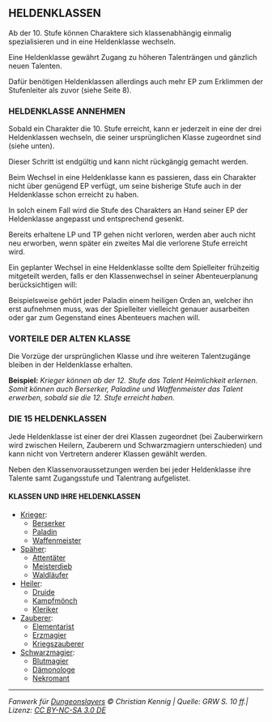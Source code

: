 ## HELDENKLASSEN

Ab der 10. Stufe können Charaktere sich klassenabhängig einmalig spezialisieren und in eine Heldenklasse wechseln.

Eine Heldenklasse gewährt Zugang zu höheren Talenträngen und gänzlich neuen Talenten.

Dafür benötigen Heldenklassen allerdings auch mehr EP zum Erklimmen der Stufenleiter als zuvor (siehe Seite 8).

### HELDENKLASSE ANNEHMEN

Sobald ein Charakter die 10. Stufe erreicht, kann er jederzeit in eine der drei Heldenklassen wechseln, die seiner ursprünglichen Klasse zugeordnet sind (siehe unten).

Dieser Schritt ist endgültig und kann nicht rückgängig gemacht werden.

Beim Wechsel in eine Heldenklasse kann es passieren, dass ein Charakter nicht über genügend EP verfügt, um seine bisherige Stufe auch in der Heldenklasse schon erreicht zu haben.

In solch einem Fall wird die Stufe des Charakters an Hand seiner EP der Heldenklasse angepasst und entsprechend gesenkt.

Bereits erhaltene LP und TP gehen nicht verloren, werden aber auch nicht neu erworben, wenn später ein zweites Mal die verlorene Stufe erreicht wird.

Ein geplanter Wechsel in eine Heldenklasse sollte dem Spielleiter frühzeitig mitgeteilt werden, falls er den Klassenwechsel in seiner Abenteuerplanung berücksichtigen will:

Beispielsweise gehört jeder Paladin einem heiligen Orden an, welcher ihn erst aufnehmen muss, was der Spielleiter vielleicht genauer ausarbeiten oder gar zum Gegenstand eines Abenteuers machen will.

### VORTEILE DER ALTEN KLASSE

Die Vorzüge der ursprünglichen Klasse und ihre weiteren Talentzugänge bleiben in der Heldenklasse erhalten.

**Beispiel:** _Krieger können ab der 12. Stufe das Talent Heimlichkeit erlernen. Somit können auch Berserker, Paladine und Waffenmeister das Talent erwerben, sobald sie die 12. Stufe erreicht haben._

### DIE 15 HELDENKLASSEN

Jede Heldenklasse ist einer der drei Klassen zugeordnet (bei Zauberwirkern wird zwischen Heilern, Zauberern und Schwarzmagiern unterschieden) und kann nicht von Vertretern anderer Klassen gewählt werden.

Neben den Klassenvoraussetzungen werden bei jeder Heldenklasse ihre Talente samt Zugangsstufe und Talentrang aufgelistet.

#### KLASSEN UND IHRE HELDENKLASSEN

- [Krieger](charaktere-klasse-krieger.md):
  - [Berserker](charaktere-heldenklassen-berserker.md)
  - [Paladin](charaktere-heldenklassen-paladin.md)
  - [Waffenmeister](charaktere-heldenklassen-waffenmeister.md)
- [Späher](charaktere-klasse-spaeher.md):
  - [Attentäter](charaktere-heldenklassen-attentaeter.md)
  - [Meisterdieb](charaktere-heldenklassen-meisterdieb.md)
  - [Waldläufer](charaktere-heldenklassen-waldlaeufer.md)
- [Heiler](charaktere-klasse-heiler.md):
  - [Druide](charaktere-heldenklassen-druide.md)
  - [Kampfmönch](charaktere-heldenklassen-kampfmoench.md)
  - [Kleriker](charaktere-heldenklassen-kleriker.md)
- [Zauberer](charaktere-klasse-zauberer.md):
  - [Elementarist](charaktere-heldenklassen-elementarist.md)
  - [Erzmagier](charaktere-heldenklassen-erzmagier.md)
  - [Kriegszauberer](charaktere-heldenklassen-kriegszauberer.md)
- [Schwarzmagier](charaktere-klasse-schwarzmagier.md):
  - [Blutmagier](charaktere-heldenklassen-blutmagier.md)
  - [Dämonologe](charaktere-heldenklassen-daemonologe.md)
  - [Nekromant](charaktere-heldenklassen-nekromant.md)

---

_Fanwerk für [Dungeonslayers](https://www.dungeonslayers.net/) © Christian Kennig | Quelle: GRW S. 10 ff.| Lizenz: [CC BY-NC-SA 3.0 DE](https://creativecommons.org/licenses/by-nc-sa/3.0/de/)_
